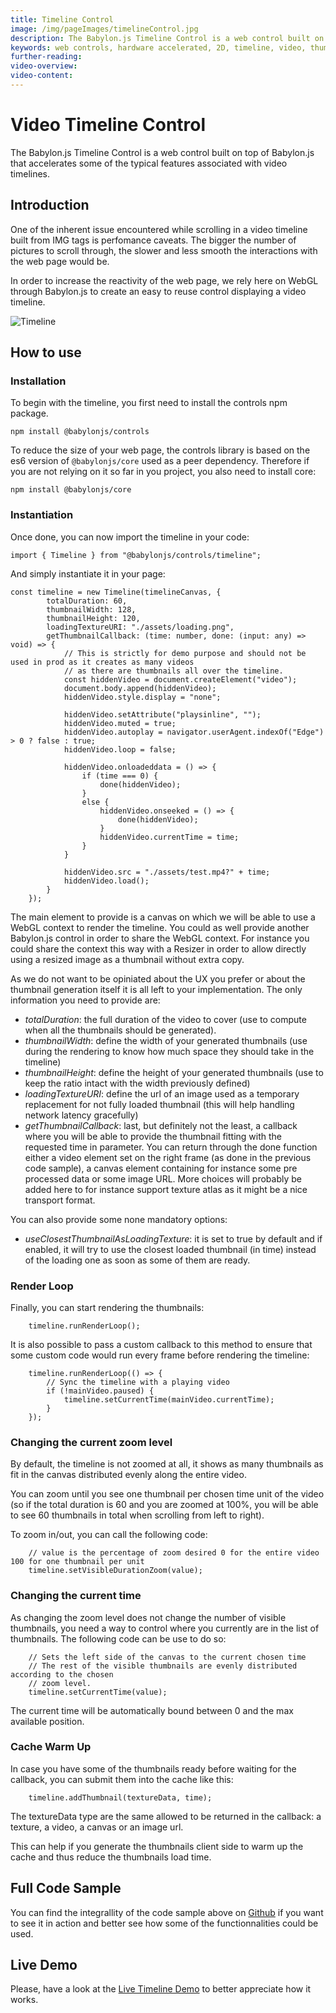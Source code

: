 ```yaml
---
title: Timeline Control
image: /img/pageImages/timelineControl.jpg
description: The Babylon.js Timeline Control is a web control built on top of Babylon.js that accelerates some of the typical features associated with video timelines.
keywords: web controls, hardware accelerated, 2D, timeline, video, thumbnails
further-reading:
video-overview:
video-content:
---
```


# Video Timeline Control

The Babylon.js Timeline Control is a web control built on top of Babylon.js that accelerates some of the typical features associated with video timelines.

## Introduction

One of the inherent issue encountered while scrolling in a video timeline built from IMG tags is perfomance caveats. The bigger the number of pictures to scroll through, the slower and less smooth the interactions with the web page would be.

In order to increase the reactivity of the web page, we rely here on WebGL through Babylon.js to create an easy to reuse control displaying a video timeline.

![Timeline](/img/features/controls/timeline.png)

## How to use

### Installation

To begin with the timeline, you first need to install the controls npm package.

```
npm install @babylonjs/controls
```

To reduce the size of your web page, the controls library is based on the es6 version of `@babylonjs/core` used as a peer dependency. Therefore if you are not relying on it so far in you project, you also need to install core:

```
npm install @babylonjs/core
```

### Instantiation

Once done, you can now import the timeline in your code:

```
import { Timeline } from "@babylonjs/controls/timeline";
```

And simply instantiate it in your page:

```
const timeline = new Timeline(timelineCanvas, {
        totalDuration: 60,
        thumbnailWidth: 128,
        thumbnailHeight: 120,
        loadingTextureURI: "./assets/loading.png",
        getThumbnailCallback: (time: number, done: (input: any) => void) => {
            // This is strictly for demo purpose and should not be used in prod as it creates as many videos
            // as there are thumbnails all over the timeline.
            const hiddenVideo = document.createElement("video");
            document.body.append(hiddenVideo);
            hiddenVideo.style.display = "none";

            hiddenVideo.setAttribute("playsinline", "");
            hiddenVideo.muted = true;
            hiddenVideo.autoplay = navigator.userAgent.indexOf("Edge") > 0 ? false : true;
            hiddenVideo.loop = false;

            hiddenVideo.onloadeddata = () => {
                if (time === 0) {
                    done(hiddenVideo);
                }
                else {
                    hiddenVideo.onseeked = () => {
                        done(hiddenVideo);
                    }
                    hiddenVideo.currentTime = time;
                }
            }

            hiddenVideo.src = "./assets/test.mp4?" + time;
            hiddenVideo.load();
        }
    });
```

The main element to provide is a canvas on which we will be able to use a WebGL context to render the timeline. You could as well provide another Babylon.js control in order to share the WebGL context. For instance you could share the context this way with a Resizer in order to allow directly using a resized image as a thumbnail without extra copy.

As we do not want to be opiniated about the UX you prefer or about the thumbnail generation itself it is all left to your implementation. The only information you need to provide are:

- _totalDuration_: the full duration of the video to cover (use to compute when all the thumbnails should be generated).
- _thumbnailWidth_: define the width of your generated thumbnails (use during the rendering to know how much space they should take in the timeline)
- _thumbnailHeight_: define the height of your generated thumbnails (use to keep the ratio intact with the width previously defined)
- _loadingTextureURI_: define the url of an image used as a temporary replacement for not fully loaded thumbnail (this will help handling network latency gracefully)
- _getThumbnailCallback_: last, but definitely not the least, a callback where you will be able to provide the thumbnail fitting with the requested time in parameter. You can return through the done function either a video element set on the right frame (as done in the previous code sample), a canvas element containing for instance some pre processed data or some image URL. More choices will probably be added here to for instance support texture atlas as it might be a nice transport format.

You can also provide some none mandatory options:

- _useClosestThumbnailAsLoadingTexture_: it is set to true by default and if enabled, it will try to use the closest loaded thumbnail (in time) instead of the loading one as soon as some of them are ready.

### Render Loop

Finally, you can start rendering the thumbnails:

```
    timeline.runRenderLoop();
```

It is also possible to pass a custom callback to this method to ensure that some custom code would run every frame before rendering the timeline:

```
    timeline.runRenderLoop(() => {
        // Sync the timeline with a playing video
        if (!mainVideo.paused) {
            timeline.setCurrentTime(mainVideo.currentTime);
        }
    });
```

### Changing the current zoom level

By default, the timeline is not zoomed at all, it shows as many thumbnails as fit in the canvas distributed evenly along the entire video.

You can zoom until you see one thumbnail per chosen time unit of the video (so if the total duration is 60 and you are zoomed at 100%, you will be able to see 60 thumbnails in total when scrolling from left to right).

To zoom in/out, you can call the following code:

```
    // value is the percentage of zoom desired 0 for the entire video 100 for one thumbnail per unit
    timeline.setVisibleDurationZoom(value);
```

### Changing the current time

As changing the zoom level does not change the number of visible thumbnails, you need a way to control where you currently are in the list of thumbnails. The following code can be use to do so:

```
    // Sets the left side of the canvas to the current chosen time
    // The rest of the visible thumbnails are evenly distributed according to the chosen
    // zoom level.
    timeline.setCurrentTime(value);
```

The current time will be automatically bound between 0 and the max available position.

### Cache Warm Up

In case you have some of the thumbnails ready before waiting for the callback, you can submit them into the cache like this:

```
    timeline.addThumbnail(textureData, time);
```

The textureData type are the same allowed to be returned in the callback: a texture, a video, a canvas or an image url.

This can help if you generate the thumbnails client side to warm up the cache and thus reduce the thumbnails load time.

## Full Code Sample

You can find the integrallity of the code sample above on [Github](https://github.com/BabylonJS/Controls/blob/master/www/timeline/index.ts) if you want to see it in action and better see how some of the functionnalities could be used.

## Live Demo

Please, have a look at the [Live Timeline Demo](https://controls.babylonjs.com/timeline) to better appreciate how it works.
